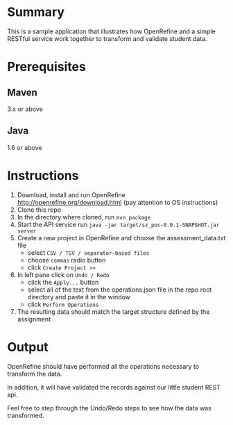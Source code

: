Summary
=======

This is a sample application that illustrates how OpenRefine and a simple RESTful service work together to transform and validate student data.

Prerequisites
=============

Maven
-----
3.x or above

Java
----
1.6 or above

Instructions
============

1. Download, install and run OpenRefine http://openrefine.org/download.html (pay attention to OS instructions)
2. Clone this repo
3. In the directory where cloned, run `mvn package`
4. Start the API service run `java -jar target/sz_poc-0.0.1-SNAPSHOT.jar server`
5. Create a new project in OpenRefine and choose the assessment_data.txt file
    - select `CSV / TSV / separator-based files`
    - choose `commas` radio button
    - click `Create Project >>`
6. In left pane click on `Undo / Redo`
    - click the `Apply...` button
    - select all of the text from the operations.json file in the repo root directory and paste it in the window
    - click `Perform Operations`
7. The resulting data should match the target structure defined by the assignment

Output
======

OpenRefine should have performed all the operations necessary to transform the data.

In addition, it will have validated the records against our little student REST api.

Feel free to step through the Undo/Redo steps to see how the data was transformed.


